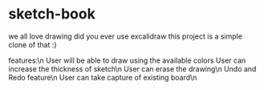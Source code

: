# sketch-book
we all love drawing did you ever use excalidraw this project is a simple clone of that :)

features:\n
User will be able to draw using the available colors
User can increase the thickness of sketch\n
User can erase the drawing\n
Undo and Redo feature\n
User can take capture of existing board\n
